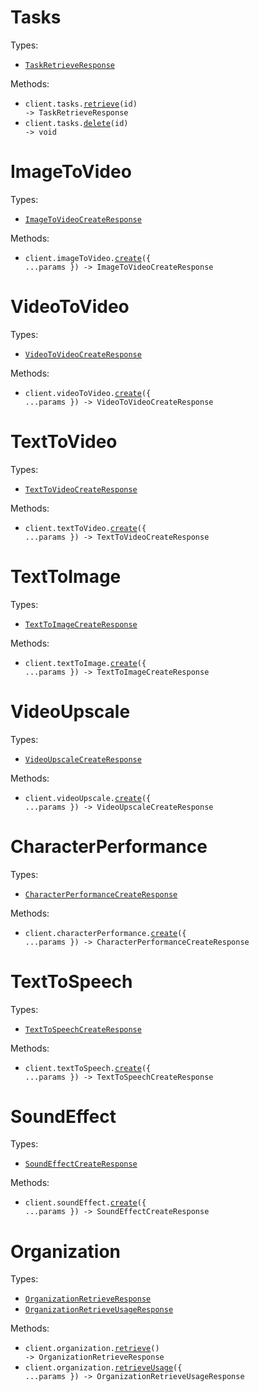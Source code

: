 # Tasks

Types:

- <code><a href="./src/resources/tasks.ts">TaskRetrieveResponse</a></code>

Methods:

- <code title="get /v1/tasks/{id}">client.tasks.<a href="./src/resources/tasks.ts">retrieve</a>(id) -> TaskRetrieveResponse</code>
- <code title="delete /v1/tasks/{id}">client.tasks.<a href="./src/resources/tasks.ts">delete</a>(id) -> void</code>

# ImageToVideo

Types:

- <code><a href="./src/resources/image-to-video.ts">ImageToVideoCreateResponse</a></code>

Methods:

- <code title="post /v1/image_to_video">client.imageToVideo.<a href="./src/resources/image-to-video.ts">create</a>({ ...params }) -> ImageToVideoCreateResponse</code>

# VideoToVideo

Types:

- <code><a href="./src/resources/video-to-video.ts">VideoToVideoCreateResponse</a></code>

Methods:

- <code title="post /v1/video_to_video">client.videoToVideo.<a href="./src/resources/video-to-video.ts">create</a>({ ...params }) -> VideoToVideoCreateResponse</code>

# TextToVideo

Types:

- <code><a href="./src/resources/text-to-video.ts">TextToVideoCreateResponse</a></code>

Methods:

- <code title="post /v1/text_to_video">client.textToVideo.<a href="./src/resources/text-to-video.ts">create</a>({ ...params }) -> TextToVideoCreateResponse</code>

# TextToImage

Types:

- <code><a href="./src/resources/text-to-image.ts">TextToImageCreateResponse</a></code>

Methods:

- <code title="post /v1/text_to_image">client.textToImage.<a href="./src/resources/text-to-image.ts">create</a>({ ...params }) -> TextToImageCreateResponse</code>

# VideoUpscale

Types:

- <code><a href="./src/resources/video-upscale.ts">VideoUpscaleCreateResponse</a></code>

Methods:

- <code title="post /v1/video_upscale">client.videoUpscale.<a href="./src/resources/video-upscale.ts">create</a>({ ...params }) -> VideoUpscaleCreateResponse</code>

# CharacterPerformance

Types:

- <code><a href="./src/resources/character-performance.ts">CharacterPerformanceCreateResponse</a></code>

Methods:

- <code title="post /v1/character_performance">client.characterPerformance.<a href="./src/resources/character-performance.ts">create</a>({ ...params }) -> CharacterPerformanceCreateResponse</code>

# TextToSpeech

Types:

- <code><a href="./src/resources/text-to-speech.ts">TextToSpeechCreateResponse</a></code>

Methods:

- <code title="post /v1/text_to_speech">client.textToSpeech.<a href="./src/resources/text-to-speech.ts">create</a>({ ...params }) -> TextToSpeechCreateResponse</code>

# SoundEffect

Types:

- <code><a href="./src/resources/sound-effect.ts">SoundEffectCreateResponse</a></code>

Methods:

- <code title="post /v1/sound_effect">client.soundEffect.<a href="./src/resources/sound-effect.ts">create</a>({ ...params }) -> SoundEffectCreateResponse</code>

# Organization

Types:

- <code><a href="./src/resources/organization.ts">OrganizationRetrieveResponse</a></code>
- <code><a href="./src/resources/organization.ts">OrganizationRetrieveUsageResponse</a></code>

Methods:

- <code title="get /v1/organization">client.organization.<a href="./src/resources/organization.ts">retrieve</a>() -> OrganizationRetrieveResponse</code>
- <code title="post /v1/organization/usage">client.organization.<a href="./src/resources/organization.ts">retrieveUsage</a>({ ...params }) -> OrganizationRetrieveUsageResponse</code>
